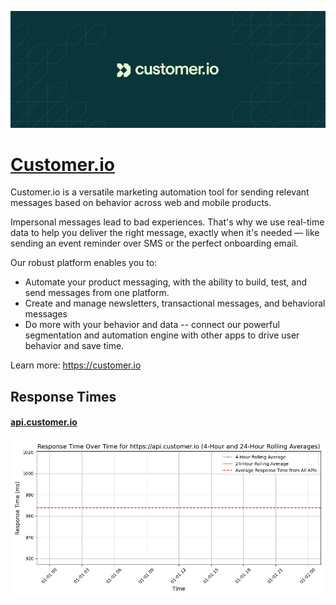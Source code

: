 [![Visit Customer.io](imagePreview.png)](https://customer.io)

# [Customer.io](https://customer.io)

Customer.io is a versatile marketing automation tool for sending relevant messages based on behavior across web and mobile products.

Impersonal messages lead to bad experiences. That's why we use real-time data to help you deliver the right message, exactly when it's needed — like sending an event reminder over SMS or the perfect onboarding email.

Our robust platform enables you to:
- Automate your product messaging, with the ability to build, test, and send messages from one platform.
- Create and manage newsletters, transactional messages, and behavioral messages
- Do more with your behavior and data -- connect our powerful segmentation and automation engine with other apps to drive user behavior and save time.

Learn more: https://customer.io

## Response Times

#### [api.customer.io](https://api.customer.io)

![api.customer.io](response-time-charts/6170692e637573746f6d65722e696f.png)
